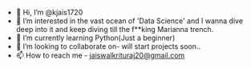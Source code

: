- 👋 Hi, I’m @kjais1720
- 👀 I’m interested in the vast ocean of 'Data Science' and I wanna dive deep into it and keep diving till the f**king Marianna trench.
- 🌱 I’m currently learning Python(Just a beginner)
- 💞️ I’m looking to collaborate on- will start projects soon..
- 📫 How to reach me - jaiswalkrituraj20@gmail.com

<!---
kjais1720/kjais1720 is a ✨ special ✨ repository because its `README.md` (this file) appears on your GitHub profile.
You can click the Preview link to take a look at your changes.
--->
